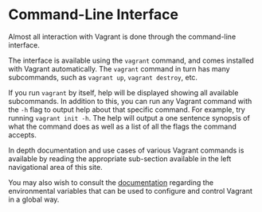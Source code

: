 
# Command-Line Interface
Almost all interaction with Vagrant is done through the command-line interface.

The interface is available using the `vagrant` command, and comes installed with Vagrant automatically. The `vagrant` command in turn has many subcommands, such as `vagrant up`, `vagrant destroy`, etc.

If you run `vagrant` by itself, help will be displayed showing all available subcommands. In addition to this, you can run any Vagrant command with the `-h` flag to output help about that specific command. For example, try running `vagrant init -h`. The help will output a one sentence synopsis of what the command does as well as a list of all the flags the command accepts.

In depth documentation and use cases of various Vagrant commands is available by reading the appropriate sub-section available in the left navigational area of this site.

You may also wish to consult the [documentation][documentation] regarding the environmental variables that can be used to configure and control Vagrant in a global way.

[documentation]: http://docs.vagrantup.com/v2/other/environmental-variables.html